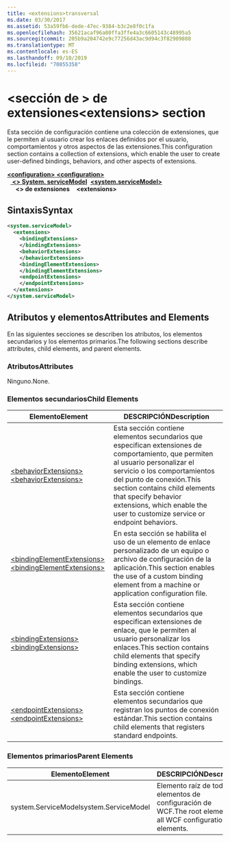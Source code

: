 ```yaml
---
title: <extensions>transversal
ms.date: 03/30/2017
ms.assetid: 53a59fb6-dede-47ec-9384-b3c2e8f0c1fa
ms.openlocfilehash: 35621acaf96a80ffa3ffe4a3c6605143c48995a5
ms.sourcegitcommit: 205b9a204742e9c77256d43ac9d94c3f82909808
ms.translationtype: MT
ms.contentlocale: es-ES
ms.lasthandoff: 09/10/2019
ms.locfileid: "70855358"
---
```

# <a name="extensions-section"></a><span data-ttu-id="3608d-102">\<sección de > de extensiones</span><span class="sxs-lookup"><span data-stu-id="3608d-102">\<extensions> section</span></span>
<span data-ttu-id="3608d-103">Esta sección de configuración contiene una colección de extensiones, que le permiten al usuario crear los enlaces definidos por el usuario, comportamientos y otros aspectos de las extensiones.</span><span class="sxs-lookup"><span data-stu-id="3608d-103">This configuration section contains a collection of extensions, which enable the user to create user-defined bindings, behaviors, and other aspects of extensions.</span></span>  
  
<span data-ttu-id="3608d-104">[ **\<configuration>** ](../configuration-element.md)</span><span class="sxs-lookup"><span data-stu-id="3608d-104">[**\<configuration>**](../configuration-element.md)</span></span>\
<span data-ttu-id="3608d-105">&nbsp;&nbsp;[ **\<> System. serviceModel**](system-servicemodel.md)</span><span class="sxs-lookup"><span data-stu-id="3608d-105">&nbsp;&nbsp;[**\<system.serviceModel>**](system-servicemodel.md)</span></span>\
<span data-ttu-id="3608d-106">&nbsp;&nbsp;&nbsp;&nbsp; **\<> de extensiones**</span><span class="sxs-lookup"><span data-stu-id="3608d-106">&nbsp;&nbsp;&nbsp;&nbsp;**\<extensions>**</span></span>  
  
## <a name="syntax"></a><span data-ttu-id="3608d-107">Sintaxis</span><span class="sxs-lookup"><span data-stu-id="3608d-107">Syntax</span></span>  
  
```xml  
<system.serviceModel>
  <extensions>
    <bindingExtensions>
    </bindingExtensions>
    <behaviorExtensions>
    </behaviorExtensions>
    <bindingElementExtensions>
    </bindingElementExtensions>
    <endpointExtensions>
    </endpointExtensions>
  </extensions>
</system.serviceModel>
```  
  
## <a name="attributes-and-elements"></a><span data-ttu-id="3608d-108">Atributos y elementos</span><span class="sxs-lookup"><span data-stu-id="3608d-108">Attributes and Elements</span></span>  
 <span data-ttu-id="3608d-109">En las siguientes secciones se describen los atributos, los elementos secundarios y los elementos primarios.</span><span class="sxs-lookup"><span data-stu-id="3608d-109">The following sections describe attributes, child elements, and parent elements.</span></span>  
  
### <a name="attributes"></a><span data-ttu-id="3608d-110">Atributos</span><span class="sxs-lookup"><span data-stu-id="3608d-110">Attributes</span></span>  
 <span data-ttu-id="3608d-111">Ninguno.</span><span class="sxs-lookup"><span data-stu-id="3608d-111">None.</span></span>  
  
### <a name="child-elements"></a><span data-ttu-id="3608d-112">Elementos secundarios</span><span class="sxs-lookup"><span data-stu-id="3608d-112">Child Elements</span></span>  
  
|<span data-ttu-id="3608d-113">Elemento</span><span class="sxs-lookup"><span data-stu-id="3608d-113">Element</span></span>|<span data-ttu-id="3608d-114">DESCRIPCIÓN</span><span class="sxs-lookup"><span data-stu-id="3608d-114">Description</span></span>|  
|-------------|-----------------|  
|[<span data-ttu-id="3608d-115">\<behaviorExtensions></span><span class="sxs-lookup"><span data-stu-id="3608d-115">\<behaviorExtensions></span></span>](behaviorextensions.md)|<span data-ttu-id="3608d-116">Esta sección contiene elementos secundarios que especifican extensiones de comportamiento, que permiten al usuario personalizar el servicio o los comportamientos del punto de conexión.</span><span class="sxs-lookup"><span data-stu-id="3608d-116">This section contains child elements that specify behavior extensions, which enable the user to customize service or endpoint behaviors.</span></span>|  
|[<span data-ttu-id="3608d-117">\<bindingElementExtensions></span><span class="sxs-lookup"><span data-stu-id="3608d-117">\<bindingElementExtensions></span></span>](bindingelementextensions.md)|<span data-ttu-id="3608d-118">En esta sección se habilita el uso de un elemento de enlace personalizado de un equipo o archivo de configuración de la aplicación.</span><span class="sxs-lookup"><span data-stu-id="3608d-118">This section enables the use of a custom binding element from a machine or application configuration file.</span></span>|  
|[<span data-ttu-id="3608d-119">\<bindingExtensions></span><span class="sxs-lookup"><span data-stu-id="3608d-119">\<bindingExtensions></span></span>](bindingextensions.md)|<span data-ttu-id="3608d-120">Esta sección contiene elementos secundarios que especifican extensiones de enlace, que le permiten al usuario personalizar los enlaces.</span><span class="sxs-lookup"><span data-stu-id="3608d-120">This section contains child elements that specify binding extensions, which enable the user to customize bindings.</span></span>|  
|[<span data-ttu-id="3608d-121">\<endpointExtensions></span><span class="sxs-lookup"><span data-stu-id="3608d-121">\<endpointExtensions></span></span>](endpointextensions.md)|<span data-ttu-id="3608d-122">Esta sección contiene elementos secundarios que registran los puntos de conexión estándar.</span><span class="sxs-lookup"><span data-stu-id="3608d-122">This section contains child elements that registers standard endpoints.</span></span>|  
  
### <a name="parent-elements"></a><span data-ttu-id="3608d-123">Elementos primarios</span><span class="sxs-lookup"><span data-stu-id="3608d-123">Parent Elements</span></span>  
  
|<span data-ttu-id="3608d-124">Elemento</span><span class="sxs-lookup"><span data-stu-id="3608d-124">Element</span></span>|<span data-ttu-id="3608d-125">DESCRIPCIÓN</span><span class="sxs-lookup"><span data-stu-id="3608d-125">Description</span></span>|  
|-------------|-----------------|  
|<span data-ttu-id="3608d-126">system.ServiceModel</span><span class="sxs-lookup"><span data-stu-id="3608d-126">system.ServiceModel</span></span>|<span data-ttu-id="3608d-127">Elemento raíz de todos los elementos de configuración de WCF.</span><span class="sxs-lookup"><span data-stu-id="3608d-127">The root element of all WCF configuration elements.</span></span>|
